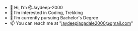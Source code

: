 - 👋 Hi, I’m @Jaydeep-2000
- 👀 I’m interested in Coding, Trekking
- 🌱 I’m currently pursuing Bachelor's Degree 
- 📫 You can reach me at "jaydeepjagadale2000@gmail.com"

<!---
Jaydeep-2000/Jaydeep-2000 is a ✨ special ✨ repository because its `README.md` (this file) appears on your GitHub profile.
You can click the Preview link to take a look at your changes.
--->
